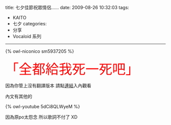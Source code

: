 title: 七夕佳節祝眾情侶......
date: 2009-08-26 10:32:03
tags:
- KAITO
- 七夕
categories:
- 分享
- Vocaloid 系列
---

{% owl-niconico sm5937205 %}

<span style="font-size: 300%; color: red;">「全都給我死一死吧」</span>

因為你管上沒有翻譯版本
請點[連結](http://nico.pixnet.net/blog/post/28423997)入內觀看

內文有其他的

<!-- more -->

{% owl-youtube 5dCi8QLWyeM %}

因為原po太怨念
所以歌詞不付了 XD